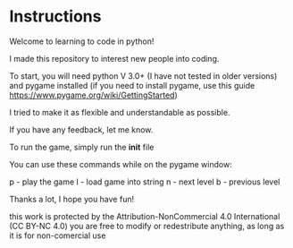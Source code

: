 # Instructions

Welcome to learning to code in python!

I made this repository to interest new people into coding.

To start, you will need python V 3.0+ (I have not tested in older versions) and pygame installed
(if you need to install pygame, use this guide https://www.pygame.org/wiki/GettingStarted)

I tried to make it as flexible and understandable as possible.

If you have any feedback, let me know.

To run the game, simply run the __init__ file

You can use these commands while on the pygame window:

 p - play the game
 l - load game into string
 n - next level
 b - previous level

Thanks a lot, I hope you have fun!

this work is protected by the Attribution-NonCommercial 4.0 International (CC BY-NC 4.0)
you are free to modify or redestribute anything, as long as it is for non-comercial use
